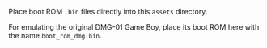 Place boot ROM `.bin` files directly into this `assets` directory.

For emulating the original DMG-01 Game Boy, place its boot ROM here with the name `boot_rom_dmg.bin`.